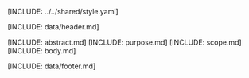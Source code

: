 [INCLUDE: ../../shared/style.yaml]

[INCLUDE: data/header.md]

[INCLUDE: abstract.md]
[INCLUDE: purpose.md]
[INCLUDE: scope.md]
[INCLUDE: body.md]

[INCLUDE: data/footer.md]
